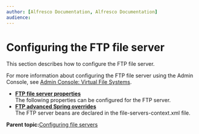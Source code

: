 ```yaml
---
author: [Alfresco Documentation, Alfresco Documentation]
audience: 
---
```


# Configuring the FTP file server

This section describes how to configure the FTP file server.

For more information about configuring the FTP file server using the Admin Console, see [Admin Console: Virtual File Systems](adminconsole-virtualfilesystems.md).

-   **[FTP file server properties](../concepts/fileserv-ftp-props.md)**  
The following properties can be configured for the FTP server.
-   **[FTP advanced Spring overrides](../tasks/fileserv-ftp-adv.md)**  
The FTP server beans are declared in the file-servers-context.xml file.

**Parent topic:**[Configuring file servers](../concepts/fileserv-subsystem-intro.md)

